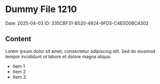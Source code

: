 # Dummy File 1210

Date: 2025-04-03
ID: 335CBF31-B520-4924-9FD5-C4E0D0BC4302

## Content

Lorem ipsum dolor sit amet, consectetur adipiscing elit.
Sed do eiusmod tempor incididunt ut labore et dolore magna aliqua.

* Item 1
* Item 2
* Item 3
